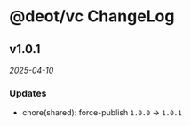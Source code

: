 # @deot/vc ChangeLog

## v1.0.1

_2025-04-10_

### Updates

- chore(shared): force-publish `1.0.0` -> `1.0.1`
